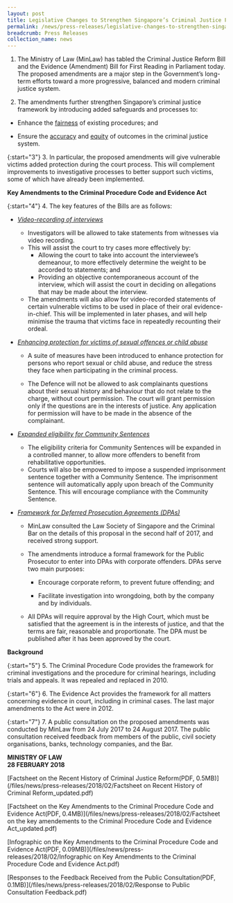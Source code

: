 ```yaml
---
layout: post
title: Legislative Changes to Strengthen Singapore’s Criminal Justice Framework
permalink: /news/press-releases/legislative-changes-to-strengthen-singapores-criminal-justice-fr
breadcrumb: Press Releases
collection_name: news
---
```


1. The Ministry of Law (MinLaw) has tabled the Criminal Justice Reform Bill and the Evidence (Amendment) Bill for First Reading in Parliament today. The proposed amendments are a major step in the Government’s long-term efforts toward a more progressive, balanced and modern criminal justice system.

2. The amendments further strengthen Singapore’s criminal justice framework by introducing added safeguards and processes to:

* Enhance the <u>fairness</u> of existing procedures; and

* Ensure the <u>accuracy</u> and <u>equity</u> of outcomes in the criminal justice system.

{:start="3"}
3. In particular, the proposed amendments will give vulnerable victims added protection during the court process. This will complement improvements to investigative processes to better support such victims, some of which have already been implemented.

**Key Amendments to the Criminal Procedure Code and Evidence Act**

{:start="4"}
4. The key features of the Bills are as follows:
  * *<u>Video-recording of interviews</u>*
    * Investigators will be allowed to take statements from witnesses via video recording.
    * This will assist the court to try cases more effectively by:
      * Allowing the court to take into account the interviewee’s demeanour, to more effectively determine the weight to be accorded to statements; and
      * Providing an objective contemporaneous account of the interview, which will assist the court in deciding on allegations that may be made about the interview.
    * The amendments will also allow for video-recorded statements of certain vulnerable victims to be used in place of their oral evidence-in-chief. This will be implemented in later phases, and will help minimise the trauma that victims face in repeatedly recounting their ordeal.
    
* *<u>Enhancing protection for victims of sexual offences or child abuse</u>*

    * A suite of measures have been introduced to enhance protection for persons who report sexual or child abuse, and reduce the stress they face when participating in the criminal process.
    
    * The Defence will not be allowed to ask complainants questions about their sexual history and behaviour that do not relate to the charge, without court permission. The court will grant permission only if the questions are in the interests of justice. Any application for permission will have to be made in the absence of the complainant.
    
* *<u>Expanded eligibility for Community Sentences</u>* 

    * The eligibility criteria for Community Sentences will be expanded in a controlled manner, to allow more offenders to benefit from rehabilitative opportunities.
    * Courts will also be empowered to impose a suspended imprisonment sentence together with a Community Sentence. The imprisonment sentence will automatically apply upon breach of the Community Sentence. This will encourage compliance with the Community Sentence.
    
* *<u>Framework for Deferred Prosecution Agreements (DPAs)</u>*

    * MinLaw consulted the Law Society of Singapore and the Criminal Bar on the details of this proposal in the second half of 2017, and received strong support.
    
    * The amendments introduce a formal framework for the Public Prosecutor to enter into DPAs with corporate offenders. DPAs serve two main purposes:
    
        * Encourage corporate reform, to prevent future offending; and
        
        * Facilitate investigation into wrongdoing, both by the company and by individuals.
        
    * All DPAs will require approval by the High Court, which must be satisfied that the agreement is in the interests of justice, and that the terms are fair, reasonable and proportionate. The DPA must be published after it has been approved by the court.
    
    
**Background**

{:start="5"}
5. The Criminal Procedure Code provides the framework for criminal investigations and the procedure for criminal hearings, including trials and appeals. It was repealed and replaced in 2010.

{:start="6"}
6. The Evidence Act provides the framework for all matters concerning evidence in court, including in criminal cases. The last major amendments to the Act were in 2012.

{:start="7"}
7. A public consultation on the proposed amendments was conducted by MinLaw from 24 July 2017 to 24 August 2017. The public consultation received feedback from members of the public, civil society organisations, banks, technology companies, and the Bar.

**MINISTRY OF LAW**  
**28 FEBRUARY 2018**

[Factsheet on the Recent History of Criminal Justice Reform(PDF, 0.5MB)](/files/news/press-releases/2018/02/Factsheet on Recent History of Criminal Reform_updated.pdf)

[Factsheet on the Key Amendments to the Criminal Procedure Code and Evidence Act(PDF, 0.4MB)](/files/news/press-releases/2018/02/Factsheet on the key amendements to the Criminal Procedure Code and Evidence Act_updated.pdf)

[Infographic on the Key Amendments to the Criminal Procedure Code and Evidence Act(PDF, 0.09MB)](/files/news/press-releases/2018/02/Infographic on Key Amendments to the Criminal Procedure Code and Evidence Act.pdf)

[Responses to the Feedback Received from the Public Consultation(PDF, 0.1MB)](/files/news/press-releases/2018/02/Response to Public Consultation Feedback.pdf)



